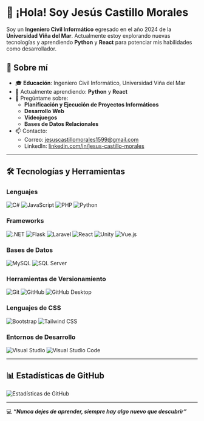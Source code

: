# 👋 ¡Hola! Soy Jesús Castillo Morales

Soy un **Ingeniero Civil Informático** egresado en el año 2024 de la **Universidad Viña del Mar**. Actualmente estoy explorando nuevas tecnologías y aprendiendo **Python** y **React** para potenciar mis habilidades como desarrollador.

## 🌟 Sobre mí
- 🎓 **Educación**: Ingeniero Civil Informático, Universidad Viña del Mar
- 🌱 Actualmente aprendiendo: **Python** y **React**
- 💬 Pregúntame sobre:
  - **Planificación y Ejecución de Proyectos Informáticos**
  - **Desarrollo Web**
  - **Videojuegos**
  - **Bases de Datos Relacionales**
- 📫 Contacto:
  - Correo: [jesuscastillomorales1599@gmail.com](mailto:jesuscastillomorales1599@gmail.com)
  - LinkedIn: [linkedin.com/in/jesus-castillo-morales](https://www.linkedin.com/in/jesuscastillomorales1599)


---

## 🛠️ Tecnologías y Herramientas
### Lenguajes
![C#](https://img.shields.io/badge/C%23-239120?style=flat&logo=csharp&logoColor=white)
![JavaScript](https://img.shields.io/badge/JavaScript-F7DF1E?style=flat&logo=javascript&logoColor=black) 
![PHP](https://img.shields.io/badge/PHP-777BB4?style=flat&logo=php&logoColor=white)
![Python](https://img.shields.io/badge/Python-3776AB?style=flat&logo=python&logoColor=white) 

### Frameworks
![.NET](https://img.shields.io/badge/.NET-512BD4?style=flat&logo=dotnet&logoColor=white) 
![Flask](https://img.shields.io/badge/Flask-000000?style=flat&logo=flask&logoColor=white) 
![Laravel](https://img.shields.io/badge/Laravel-FF2D20?style=flat&logo=laravel&logoColor=white) 
![React](https://img.shields.io/badge/React-61DAFB?style=flat&logo=react&logoColor=black) 
![Unity](https://img.shields.io/badge/Unity-000000?style=flat&logo=unity&logoColor=white)
![Vue.js](https://img.shields.io/badge/Vue.js-4FC08D?style=flat&logo=vue.js&logoColor=white) 

### Bases de Datos
![MySQL](https://img.shields.io/badge/MySQL-4479A1?style=flat&logo=mysql&logoColor=white)
![SQL Server](https://img.shields.io/badge/SQL%20Server-CC2927?style=flat&logo=microsoft%20sql%20server&logoColor=white) 

### Herramientas de Versionamiento
![Git](https://img.shields.io/badge/Git-F05032?style=flat&logo=git&logoColor=white) 
![GitHub](https://img.shields.io/badge/GitHub-181717?style=flat&logo=github&logoColor=white) 
![GitHub Desktop](https://img.shields.io/badge/GitHub_Desktop-181717?style=flat&logo=github&logoColor=white)

### Lenguajes de CSS
![Bootstrap](https://img.shields.io/badge/Bootstrap-7952B3?style=flat&logo=bootstrap&logoColor=white) 
![Tailwind CSS](https://img.shields.io/badge/Tailwind_CSS-38B2AC?style=flat&logo=tailwind-css&logoColor=white)

### Entornos de Desarrollo
![Visual Studio](https://img.shields.io/badge/Visual_Studio-5C2D91?style=flat&logo=visual-studio&logoColor=white) 
![Visual Studio Code](https://img.shields.io/badge/Visual_Studio_Code-007ACC?style=flat&logo=visual-studio-code&logoColor=white)

---

## 📊 Estadísticas de GitHub
![Estadísticas de GitHub](https://github-readme-stats.vercel.app/api?username=ouroboros1599&show_icons=true&theme=radical)

---

💻 **_“Nunca dejes de aprender, siempre hay algo nuevo que descubrir”_**
